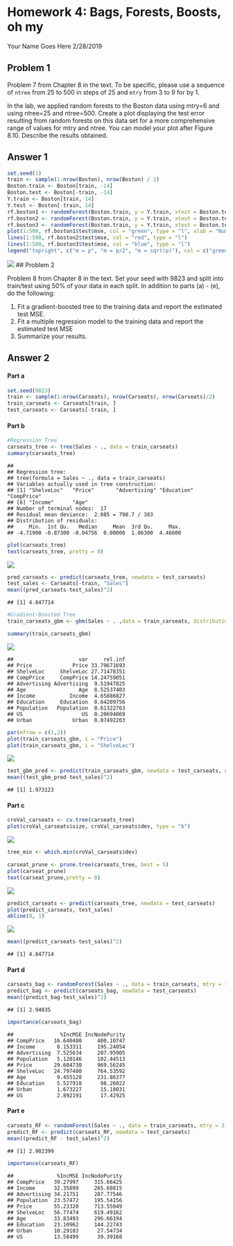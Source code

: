 Homework 4: Bags, Forests, Boosts, oh my
================
Your Name Goes Here
2/28/2019

Problem 1
---------

Problem 7 from Chapter 8 in the text. To be specific, please use a sequence of `ntree` from 25 to 500 in steps of 25 and `mtry` from 3 to 9 for by 1.

In the lab, we applied random forests to the Boston data using mtry=6 and using ntree=25 and ntree=500. Create a plot displaying the test error resulting from random forests on this data set for a more comprehensive range of values for mtry and ntree. You can model your plot after Figure 8.10. Describe the results obtained.

Answer 1
--------

``` r
set.seed(1)
train <- sample(1:nrow(Boston), nrow(Boston) / 2)
Boston.train <- Boston[train, -14]
Boston.test <- Boston[-train, -14]
Y.train <- Boston[train, 14]
Y.test <- Boston[-train, 14]
rf.boston1 <- randomForest(Boston.train, y = Y.train, xtest = Boston.test, ytest = Y.test, mtry = ncol(Boston) - 1, ntree = 500)
rf.boston2 <- randomForest(Boston.train, y = Y.train, xtest = Boston.test, ytest = Y.test, mtry = (ncol(Boston) - 1) / 2, ntree = 500)
rf.boston3 <- randomForest(Boston.train, y = Y.train, xtest = Boston.test, ytest = Y.test, mtry = sqrt(ncol(Boston) - 1), ntree = 500)
plot(1:500, rf.boston1$test$mse, col = "green", type = "l", xlab = "Number of Trees", ylab = "Test MSE", ylim = c(10, 19))
lines(1:500, rf.boston2$test$mse, col = "red", type = "l")
lines(1:500, rf.boston3$test$mse, col = "blue", type = "l")
legend("topright", c("m = p", "m = p/2", "m = sqrt(p)"), col = c("green", "red", "blue"), cex = 1, lty = 1)
```

![](homework-4_files/figure-markdown_github/unnamed-chunk-1-1.png) \#\# Problem 2

Problem 8 from Chapter 8 in the text. Set your seed with 9823 and split into train/test using 50% of your data in each split. In addition to parts (a) - (e), do the following:

1.  Fit a gradient-boosted tree to the training data and report the estimated test MSE.
2.  Fit a multiple regression model to the training data and report the estimated test MSE
3.  Summarize your results.

Answer 2
--------

#### Part a

``` r
set.seed(9823)
train <- sample(1:nrow(Carseats), nrow(Carseats), nrow(Carseats)/2)
train_carseats <- Carseats[train, ]
test_carseats <- Carseats[-train, ]
```

#### Part b

``` r
#Regression Tree
carseats_tree <- tree(Sales ~ ., data = train_carseats)
summary(carseats_tree)
```

    ## 
    ## Regression tree:
    ## tree(formula = Sales ~ ., data = train_carseats)
    ## Variables actually used in tree construction:
    ## [1] "ShelveLoc"   "Price"       "Advertising" "Education"   "CompPrice"  
    ## [6] "Income"      "Age"        
    ## Number of terminal nodes:  17 
    ## Residual mean deviance:  2.085 = 798.7 / 383 
    ## Distribution of residuals:
    ##     Min.  1st Qu.   Median     Mean  3rd Qu.     Max. 
    ## -4.71900 -0.87300 -0.04756  0.00000  1.06300  4.46600

``` r
plot(carseats_tree)
text(carseats_tree, pretty = 0)
```

![](homework-4_files/figure-markdown_github/unnamed-chunk-3-1.png)

``` r
pred_carseats <- predict(carseats_tree, newdata = test_carseats)
test_sales <- Carseats[-train, "Sales"]
mean((pred_carseats-test_sales)^2)
```

    ## [1] 4.847714

``` r
#Gradient-Boosted Tree
train_carseats_gbm <- gbm(Sales ~ . ,data = train_carseats, distribution = "gaussian", n.trees = 5000, interaction.depth = 4)

summary(train_carseats_gbm)
```

![](homework-4_files/figure-markdown_github/unnamed-chunk-4-1.png)

    ##                     var     rel.inf
    ## Price             Price 33.79671693
    ## ShelveLoc     ShelveLoc 27.71478351
    ## CompPrice     CompPrice 14.24759051
    ## Advertising Advertising  9.51947825
    ## Age                 Age  8.52537403
    ## Income           Income  4.65886827
    ## Education     Education  0.64209756
    ## Population   Population  0.61322763
    ## US                   US  0.20694069
    ## Urban             Urban  0.07492263

``` r
par(mfrow = c(1,2))
plot(train_carseats_gbm, i = "Price")
plot(train_carseats_gbm, i = "ShelveLoc")
```

![](homework-4_files/figure-markdown_github/unnamed-chunk-4-2.png)

``` r
test_gbm_pred <- predict(train_carseats_gbm, newdata = test_carseats, n.trees = 5000)
mean((test_gbm_pred-test_sales)^2)
```

    ## [1] 1.973123

#### Part c

``` r
croVal_carseats <- cv.tree(carseats_tree)
plot(croVal_carseats$size, croVal_carseats$dev, type = "b")
```

![](homework-4_files/figure-markdown_github/unnamed-chunk-5-1.png)

``` r
tree_min <- which.min(croVal_carseats$dev)

carseat_prune <- prune.tree(carseats_tree, best = 5)
plot(carseat_prune)
text(carseat_prune,pretty = 0)
```

![](homework-4_files/figure-markdown_github/unnamed-chunk-5-2.png)

``` r
predict_carseats <- predict(carseats_tree, newdata = test_carseats)
plot(predict_carseats, test_sales)
abline(0, 1)
```

![](homework-4_files/figure-markdown_github/unnamed-chunk-5-3.png)

``` r
mean((predict_carseats-test_sales)^2)
```

    ## [1] 4.847714

#### Part d

``` r
carseats_bag <- randomForest(Sales ~ ., data = train_carseats, mtry = 10, ntree = 25, importance = TRUE)
predict_bag <- predict(carseats_bag, newdata = test_carseats)
mean((predict_bag-test_sales)^2)
```

    ## [1] 2.94035

``` r
importance(carseats_bag)
```

    ##               %IncMSE IncNodePurity
    ## CompPrice   16.640400     400.10747
    ## Income       8.153311     195.24054
    ## Advertising  7.525634     207.95905
    ## Population   5.120146     102.44513
    ## Price       29.604730     969.56245
    ## ShelveLoc   24.797480     764.53592
    ## Age          9.455128     231.86377
    ## Education    5.527918      98.26022
    ## Urban        1.673227      15.18031
    ## US           2.892191      17.42925

#### Part e

``` r
carseats_RF <- randomForest(Sales ~ ., data = train_carseats, mtry = 3, importance = TRUE)
predict_RF <- predict(carseats_RF, newdata = test_carseats)
mean((predict_RF - test_sales)^2)
```

    ## [1] 2.902399

``` r
importance(carseats_RF)
```

    ##              %IncMSE IncNodePurity
    ## CompPrice   39.27997     315.66425
    ## Income      32.35899     265.60815
    ## Advertising 34.21751     287.77546
    ## Population  23.57472     195.54156
    ## Price       55.23320     713.55049
    ## ShelveLoc   56.77474     619.49162
    ## Age         33.83493     296.66194
    ## Education   23.10962     144.22743
    ## Urban       10.29103      27.54734
    ## US          13.58499      39.39168
